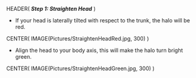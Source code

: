 HEADER( *__Step 1: Straighten Head__* )

- If your head is laterally tilted with respect to the trunk, the halo will be red.

CENTER( IMAGE(Pictures/StraightenHeadRed.jpg, 300)  )

- Align the head to your body axis, this will make the halo turn bright green.

CENTER( IMAGE(Pictures/StraightenHeadGreen.jpg, 300) )
